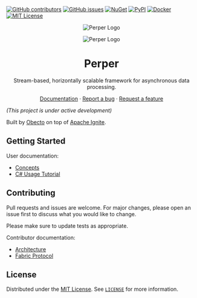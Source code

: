 [![GitHub contributors](https://img.shields.io/github/contributors/obecto/perper?style=for-the-badge)](https://github.com/obecto/perper/graphs/contributors) [![GitHub issues](https://img.shields.io/github/issues-raw/obecto/perper?label=Issues&style=for-the-badge)](https://github.com/obecto/perper/issues) [![NuGet](https://img.shields.io/nuget/v/Perper?style=for-the-badge)](https://www.nuget.org/packages/Perper) [![PyPI](https://img.shields.io/pypi/v/Perper?style=for-the-badge)](https://pypi.org/project/Perper/) [![Docker](https://img.shields.io/docker/v/obecto/perper-fabric?label=Docker&style=for-the-badge)](https://hub.docker.com/r/obecto/perper-fabric) [![MIT License](https://img.shields.io/badge/license-MIT-green?style=for-the-badge)](https://github.com/obecto/perper/blob/master/LICENSE)

<div align="center">

![Perper Logo](https://user-images.githubusercontent.com/5276727/163676998-0a5fcb2c-0f31-4e71-818e-a29d1a627eb1.svg#gh-dark-mode-only)

![Perper Logo](https://user-images.githubusercontent.com/5276727/163676997-c35a7e26-7ac9-45de-918e-0bd43b63ae2d.svg#gh-light-mode-only)

# Perper

Stream-based, horizontally scalable framework for asynchronous data processing.

[Documentation](./docs) · [Report a bug](https://github.com/obecto/perper/issues) · [Request a feature](https://github.com/obecto/perper/issues)

</div>

*(This project is under active development)*

Built by [Obecto](https://www.obecto.com/) on top of [Apache Ignite](https://ignite.apache.org/).

<!--TODO: Check the [Apocryph](https://github.com/comrade-coop/apocryph) blockchain project as a use case of the Perper framework.-->

## Getting Started

User documentation:

* [Concepts](./concepts.md)
* [C# Usage Tutorial](./dotnet-tutorial.md)
<!--TODO: * [Python Usage Tutorial](./python-tutorial.md)-->

## Contributing

Pull requests and issues are welcome. For major changes, please open an issue first
to discuss what you would like to change.

Please make sure to update tests as appropriate.

Contributor documentation:

* [Architecture](./architecture.md)
* [Fabric Protocol](./protocol.md)

## License

Distributed under the [MIT License](https://github.com/obecto/perper/blob/master/LICENSE). See [`LICENSE`](https://github.com/obecto/perper/blob/master/LICENSE) for more information.


<!-- README based on https://raw.githubusercontent.com/othneildrew/Best-README-Template -->
